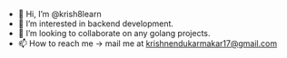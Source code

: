 - 👋 Hi, I’m @krish8learn
- 👀 I’m interested in backend development.
- 💞️ I’m looking to collaborate on any golang projects.
- 📫 How to reach me -> mail me at krishnendukarmakar17@gmail.com

<!---
krish8learn/krish8learn is a ✨ special ✨ repository because its `README.md` (this file) appears on your GitHub profile.
You can click the Preview link to take a look at your changes.
--->
